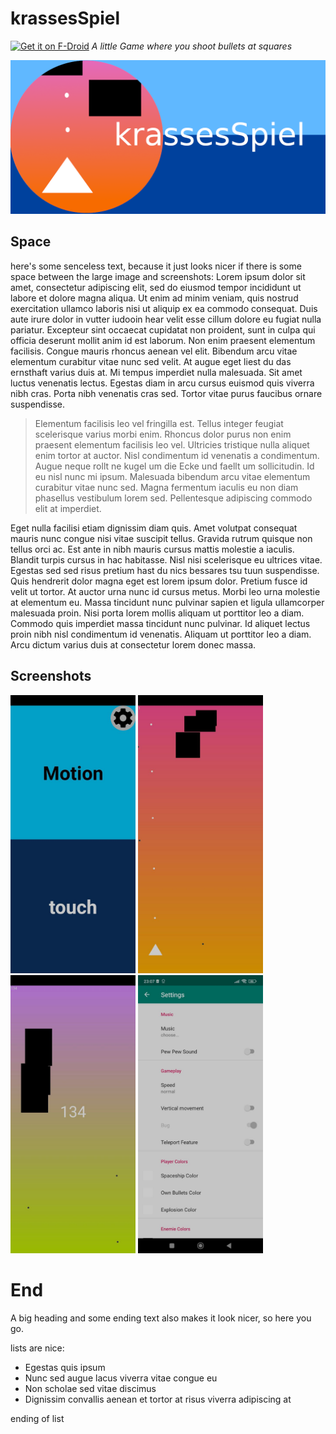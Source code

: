 # krassesSpiel
[<img src="https://fdroid.gitlab.io/artwork/badge/get-it-on.png" alt="Get it on F-Droid" height="80">][f-droid]
_A little Game where you shoot bullets at squares_

![screenshot](https://github.com/Gh05t-1337/krassesSpiel/blob/master/fastlane/metadata/android/en-US/images/featureGraphic.png)

## Space
here's some senceless text, because it just looks nicer if there is some space between the large image and screenshots: Lorem ipsum dolor sit amet, consectetur adipiscing elit, sed do eiusmod tempor incididunt ut labore et dolore magna aliqua. Ut enim ad minim veniam, quis nostrud exercitation ullamco laboris nisi ut aliquip ex ea commodo consequat. Duis aute irure dolor in vutter iudooin hear velit esse cillum dolore eu fugiat nulla pariatur. Excepteur sint occaecat cupidatat non proident, sunt in culpa qui officia deserunt mollit anim id est laborum. Non enim praesent elementum facilisis. Congue mauris rhoncus aenean vel elit. Bibendum arcu vitae elementum curabitur vitae nunc sed velit. At augue eget liest du das ernsthaft varius duis at. Mi tempus imperdiet nulla malesuada. Sit amet luctus venenatis lectus. Egestas diam in arcu cursus euismod quis viverra nibh cras. Porta nibh venenatis cras sed. Tortor vitae purus faucibus ornare suspendisse.

> Elementum facilisis leo vel fringilla est. Tellus integer feugiat scelerisque varius morbi enim. Rhoncus dolor purus non enim praesent elementum facilisis leo vel. Ultricies tristique nulla aliquet enim tortor at auctor. Nisl condimentum id venenatis a condimentum. Augue neque rollt ne kugel um die Ecke und faellt um sollicitudin. Id eu nisl nunc mi ipsum. Malesuada bibendum arcu vitae elementum curabitur vitae nunc sed. Magna fermentum iaculis eu non diam phasellus vestibulum lorem sed. Pellentesque adipiscing commodo elit at imperdiet.

Eget nulla facilisi etiam dignissim diam quis. Amet volutpat consequat mauris nunc congue nisi vitae suscipit tellus. Gravida rutrum quisque non tellus orci ac. Est ante in nibh mauris cursus mattis molestie a iaculis. Blandit turpis cursus in hac habitasse. Nisl nisi scelerisque eu ultrices vitae. Egestas sed sed risus pretium hast du nics bessares tsu tuun suspendisse. Quis hendrerit dolor magna eget est lorem ipsum dolor. Pretium fusce id velit ut tortor. At auctor urna nunc id cursus metus. Morbi leo urna molestie at elementum eu. Massa tincidunt nunc pulvinar sapien et ligula ullamcorper malesuada proin. Nisi porta lorem mollis aliquam ut porttitor leo a diam. Commodo quis imperdiet massa tincidunt nunc pulvinar. Id aliquet lectus proin nibh nisl condimentum id venenatis. Aliquam ut porttitor leo a diam. Arcu dictum varius duis at consectetur lorem donec massa.

## Screenshots
<p float="left">
  <img src="https://github.com/Gh05t-1337/krassesSpiel/blob/master/fastlane/metadata/android/en-US/images/phoneScreenshots/photo_2022-03-19_23-10-34.jpg" width="200" />
  <img src="https://github.com/Gh05t-1337/krassesSpiel/blob/master/fastlane/metadata/android/en-US/images/phoneScreenshots/photo_2022-03-19_23-10-38.jpg" width="200" /> 
  <img src="https://github.com/Gh05t-1337/krassesSpiel/blob/master/fastlane/metadata/android/en-US/images/phoneScreenshots/photo_2022-03-19_23-10-45.jpg" width="200" /> 
  <img src="https://github.com/Gh05t-1337/krassesSpiel/blob/master/fastlane/metadata/android/en-US/images/phoneScreenshots/photo_2022-03-19_23-10-03.jpg" width="200" /> 
</p>

# End
A big heading and some ending text also makes it look nicer, so here you go.

lists are nice:
  * Egestas quis ipsum
  * Nunc sed augue lacus viverra vitae congue eu
  * Non scholae sed vitae discimus
  * Dignissim convallis aenean et tortor at risus viverra adipiscing at

ending of list

[f-droid]: https://f-droid.org/de/packages/com.autismprime.krassesSpiel/
